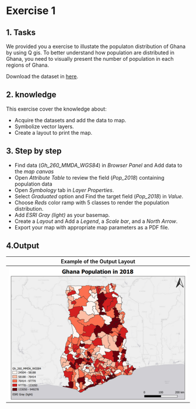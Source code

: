 # Exercise 1

## 1. Tasks
    
We provided you a exercise to illustate the populaton distribution of Ghana by using Q gis. To better understand how population are distributed in Ghana, you need to visually present the number of population in each regions of Ghana.

Download the dataset in [here](). 

## 2. knowledge

This exercise cover the knowledge about:

- Acquire the datasets and add the data to map.
- Symbolize vector layers.
- Create a layout to print the map.

## 3. Step by step
- Find data (_Gh_260_MMDA_WGS84_) in _Browser Panel_ and Add data to the _map canvas_
- Open _Attribute Table_ to review the field (_Pop_2018_) containing population data
- Open _Symbology_ tab in _Layer Properties_.
- Select _Graduated_ option and Find the target field (_Pop_2018_) in _Value_.
- Choose _Reds_ color ramp with 5 classes to render the population distribution.
- Add _ESRI Gray (light)_ as your basemap.
- Create a _Layout_ and Add a _Legend_, a _Scale bar_, and a _North Arrow_.
- Export your map with appropriate map parameters as a PDF file.

## 4.Output

|               Example of the Output Layout           |
|:-------------------------------------------------:|
| ![MyMap](../../../images/Export_ur_own_map/MyMap.png) |

